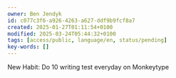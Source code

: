 ```yaml
---
owner: Ben Jendyk
id: c077c3f6-a926-4263-a627-ddf9b9fcf8a7
created: 2025-01-27T01:11:54+0100
modified: 2025-03-24T05:44:32+0100
tags: [access/public, language/en, status/pending]
key-words: []
---
```


New Habit: Do 10 writing test everyday on Monkeytype